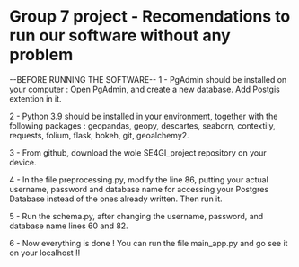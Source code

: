 # Group 7 project - Recomendations to run our software without any problem

--BEFORE RUNNING THE SOFTWARE--
1 - PgAdmin should be installed on your computer :
        Open PgAdmin, and create a new database. Add Postgis extention in it.

2 - Python 3.9 should be installed in your environment, together with the following packages :
            geopandas,
            geopy,
            descartes,
            seaborn,
            contextily,
            requests,
            folium,
            flask,
            bokeh,
            git,
            geoalchemy2.
            
3 - From github, download the wole SE4GI_project repository on your device.

4 - In the file preprocessing.py, modify the line 86, putting your actual username, password and database name for accessing your Postgres Database instead of the ones already written. Then run it.

5 - Run the schema.py, after changing the username, password, and database name lines 60 and 82.
      
6 - Now everything is done ! You can run the file main_app.py and go see it on your localhost !!


